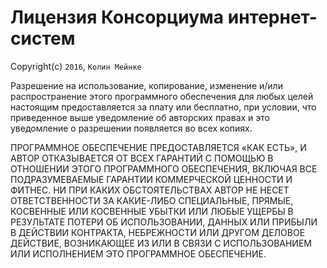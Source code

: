 Лицензия Консорциума интернет-систем
====================================

Copyright(с) `2016`, `Колин Мейнке`

Разрешение на использование, копирование, изменение и/или распространение этого программного обеспечения для любых целей
настоящим предоставляется за плату или бесплатно, при условии, что приведенное выше уведомление об авторских правах
и это уведомление о разрешении появляется во всех копиях.

ПРОГРАММНОЕ ОБЕСПЕЧЕНИЕ ПРЕДОСТАВЛЯЕТСЯ «КАК ЕСТЬ», И АВТОР ОТКАЗЫВАЕТСЯ ОТ ВСЕХ ГАРАНТИЙ С ПОМОЩЬЮ
В ОТНОШЕНИИ ЭТОГО ПРОГРАММНОГО ОБЕСПЕЧЕНИЯ, ВКЛЮЧАЯ ВСЕ ПОДРАЗУМЕВАЕМЫЕ ГАРАНТИИ КОММЕРЧЕСКОЙ ЦЕННОСТИ И
ФИТНЕС. НИ ПРИ КАКИХ ОБСТОЯТЕЛЬСТВАХ АВТОР НЕ НЕСЕТ ОТВЕТСТВЕННОСТИ ЗА КАКИЕ-ЛИБО СПЕЦИАЛЬНЫЕ, ПРЯМЫЕ,
КОСВЕННЫЕ ИЛИ КОСВЕННЫЕ УБЫТКИ ИЛИ ЛЮБЫЕ УЩЕРБЫ В РЕЗУЛЬТАТЕ ПОТЕРИ
ОБ ИСПОЛЬЗОВАНИИ, ДАННЫХ ИЛИ ПРИБЫЛИ В ДЕЙСТВИИ КОНТРАКТА, НЕБРЕЖНОСТИ ИЛИ ДРУГОМ
ДЕЛОВОЕ ДЕЙСТВИЕ, ВОЗНИКАЮЩЕЕ ИЗ ИЛИ В СВЯЗИ С ИСПОЛЬЗОВАНИЕМ ИЛИ ИСПОЛНЕНИЕМ
ЭТО ПРОГРАММНОЕ ОБЕСПЕЧЕНИЕ.
